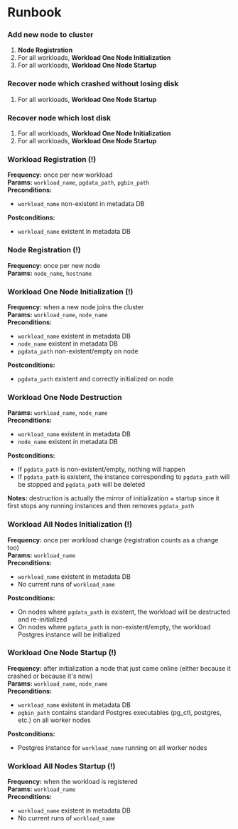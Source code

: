 # Runbook
### Add new node to cluster
1. **Node Registration**
2. For all workloads, **Workload One Node Initialization**
3. For all workloads, **Workload One Node Startup**

### Recover node which crashed without losing disk
1. For all workloads, **Workload One Node Startup**

### Recover node which lost disk
1. For all workloads, **Workload One Node Initialization**
2. For all workloads, **Workload One Node Startup**

### Workload Registration (!)
**Frequency:** once per new workload<br>
**Params:** `workload_name`, `pgdata_path`, `pgbin_path`<br>
**Preconditions:**
- `workload_name` non-existent in metadata DB

**Postconditions:**
- `workload_name` existent in metadata DB

### Node Registration (!)
**Frequency:** once per new node<br>
**Params:** `node_name`, `hostname`<br>

### Workload One Node Initialization (!)
**Frequency:** when a new node joins the cluster<br>
**Params:** `workload_name`, `node_name`<br>
**Preconditions:**
- `workload_name` existent in metadata DB
- `node_name` existent in metadata DB
- `pgdata_path` non-existent/empty on node

**Postconditions:**
- `pgdata_path` existent and correctly initialized on node

### Workload One Node Destruction
**Params:** `workload_name`, `node_name`<br>
**Preconditions:**
- `workload_name` existent in metadata DB
- `node_name` existent in metadata DB

**Postconditions:**
- If `pgdata_path` is non-existent/empty, nothing will happen
- If `pgdata_path` is existent, the instance corresponding to `pgdata_path` will be stopped and `pgdata_path` will be deleted

**Notes:** destruction is actually the mirror of initialization + startup since it first stops any running instances and then removes `pgdata_path`

### Workload All Nodes Initialization (!)
**Frequency:** once per workload change (registration counts as a change too)<br>
**Params:** `workload_name`<br>
**Preconditions:**
- `workload_name` existent in metadata DB
- No current runs of `workload_name`

**Postconditions:**
- On nodes where `pgdata_path` is existent, the workload will be destructed and re-initialized
- On nodes where `pgdata_path` is non-existent/empty, the workload Postgres instance will be initialized


### Workload One Node Startup (!)
**Frequency:** after initialization a node that just came online (either because it crashed or because it's new)<br>
**Params:** `workload_name`, `node_name`<br>
**Preconditions:**
- `workload_name` existent in metadata DB
- `pgbin_path` contains standard Postgres executables (pg_ctl, postgres, etc.) on all worker nodes

**Postconditions:**
- Postgres instance for `workload_name` running on all worker nodes

### Workload All Nodes Startup (!)
**Frequency:** when the workload is registered<br>
**Params:** `workload_name`<br>
**Preconditions:**
- `workload_name` existent in metadata DB
- No current runs of `workload_name`